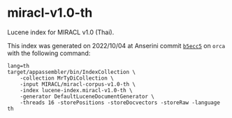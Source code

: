 # miracl-v1.0-th

Lucene index for MIRACL v1.0 (Thai).

This index was generated on 2022/10/04 at Anserini commit [`b5ecc5`](https://github.com/castorini/anserini/commit/b5ecc5aff79ddfc82b175f6bd3048f5039f0480f) on `orca` with the following command:
```
lang=th
target/appassembler/bin/IndexCollection \
    -collection MrTyDiCollection \
    -input MIRACL/miracl-corpus-v1.0-th \
    -index lucene-index.miracl-v1.0-th \
    -generator DefaultLuceneDocumentGenerator \
    -threads 16 -storePositions -storeDocvectors -storeRaw -language th
```
